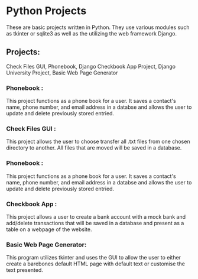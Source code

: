 # Python Projects

These are basic projects written in Python. They use various modules such as tkinter or sqlite3 as well as the utilizing the web framework Django.

## Projects:

Check Files GUI,
Phonebook,
Django Checkbook App Project,
Django University Project,
Basic Web Page Generator

### Phonebook :
This project functions as a phone book for a user. It saves a contact's name, phone number, and email address in a databse and allows the user to update and delete previously stored entried.

### Check Files GUI :
This project allows the user to choose transfer all .txt files from one chosen directory to another. All files that are moved will be saved in a database.

### Phonebook :
This project functions as a phone book for a user. It saves a contact's name, phone number, and email address in a databse and allows the user to update and delete previously stored entried.

### Checkbook App :
This project allows a user to create a bank account with a mock bank and add/delete transactions that will be saved in a database and present as a table on a webpage of the website.

### Basic Web Page Generator:
This program utilizes tkinter and uses the GUI to allow the user to either create a barebones default HTML page with default text or customise the text presented.
